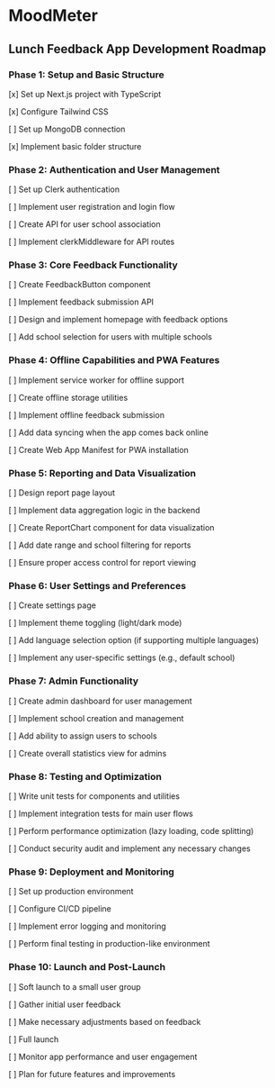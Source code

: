 # MoodMeter

## Lunch Feedback App Development Roadmap

### Phase 1: Setup and Basic Structure

[x] Set up Next.js project with TypeScript

[x] Configure Tailwind CSS

[ ] Set up MongoDB connection

[x] Implement basic folder structure

### Phase 2: Authentication and User Management

[ ] Set up Clerk authentication

[ ] Implement user registration and login flow

[ ] Create API for user school association

[ ] Implement clerkMiddleware for API routes

### Phase 3: Core Feedback Functionality

[ ] Create FeedbackButton component

[ ] Implement feedback submission API

[ ] Design and implement homepage with feedback options

[ ] Add school selection for users with multiple schools

### Phase 4: Offline Capabilities and PWA Features

[ ] Implement service worker for offline support

[ ] Create offline storage utilities

[ ] Implement offline feedback submission

[ ] Add data syncing when the app comes back online

[ ] Create Web App Manifest for PWA installation

### Phase 5: Reporting and Data Visualization

[ ] Design report page layout

[ ] Implement data aggregation logic in the backend

[ ] Create ReportChart component for data visualization

[ ] Add date range and school filtering for reports

[ ] Ensure proper access control for report viewing

### Phase 6: User Settings and Preferences

[ ] Create settings page

[ ] Implement theme toggling (light/dark mode)

[ ] Add language selection option (if supporting multiple languages)

[ ] Implement any user-specific settings (e.g., default school)

### Phase 7: Admin Functionality

[ ] Create admin dashboard for user management

[ ] Implement school creation and management

[ ] Add ability to assign users to schools

[ ] Create overall statistics view for admins

### Phase 8: Testing and Optimization

[ ] Write unit tests for components and utilities

[ ] Implement integration tests for main user flows

[ ] Perform performance optimization (lazy loading, code splitting)

[ ] Conduct security audit and implement any necessary changes

### Phase 9: Deployment and Monitoring

[ ] Set up production environment

[ ] Configure CI/CD pipeline

[ ] Implement error logging and monitoring

[ ] Perform final testing in production-like environment

### Phase 10: Launch and Post-Launch

[ ] Soft launch to a small user group

[ ] Gather initial user feedback

[ ] Make necessary adjustments based on feedback

[ ] Full launch

[ ] Monitor app performance and user engagement

[ ] Plan for future features and improvements
